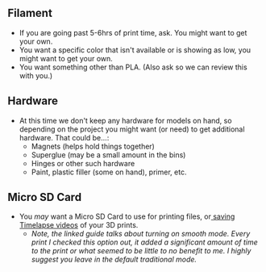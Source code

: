 ## Filament
- If you are going past 5-6hrs of print time, ask. You might want to get your own.
- You want a specific color that isn't available or is showing as low, you might want to get your own.
- You want something other than PLA. (Also ask so we can review this with you.)
## Hardware
- At this time we don't keep any hardware for models on hand, so depending on the project you might want (or need) to get additional hardware. That could be...:
	- Magnets (helps hold things together)
	- Superglue (may be a small amount in the bins)
	- Hinges or other such hardware
	- Paint, plastic filler (some on hand), primer, etc.
## Micro SD Card
- You *may* want a Micro SD Card to use for printing files, or[ saving Timelapse videos](https://wiki.bambulab.com/en/software/bambu-studio/Timelapse#:~:text=How%20to%20enable%20timelapse,tower%20to%20clean%20the%20nozzle.) of your 3D prints.
	- *Note, the linked guide talks about turning on smooth mode. Every print I checked this option out, it added a significant amount of time to the print or what seemed to be little to no benefit to me. I highly suggest you leave in the default traditional mode.*